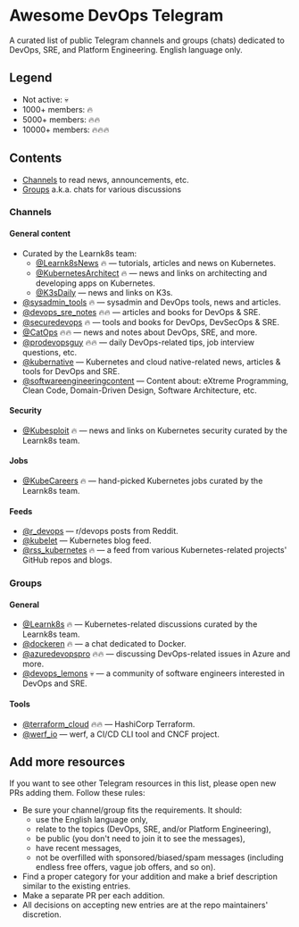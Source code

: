 # Awesome DevOps Telegram

A curated list of public Telegram channels and groups (chats) dedicated to DevOps, SRE, and Platform Engineering. English language only.

## Legend

- Not active: :skull:
- 1000+ members: :fire:
- 5000+ members: :fire::fire:
- 10000+ members: :fire::fire::fire:

## Contents

- [Channels](#channels) to read news, announcements, etc.
- [Groups](#groups) a.k.a. chats for various discussions

### Channels

#### General content

- Curated by the Learnk8s team:
  - [@Learnk8sNews](https://t.me/Learnk8sNews) :fire: — tutorials, articles and news on Kubernetes.
  - [@KubernetesArchitect](https://t.me/KubernetesArchitect) :fire: — news and links on architecting and developing apps on Kubernetes.
  - [@K3sDaily](https://t.me/K3sDaily) — news and links on K3s.
- [@sysadmin_tools](https://t.me/sysadmin_tools) :fire: — sysadmin and DevOps tools, news and articles.
- [@devops_sre_notes](https://t.me/devops_sre_notes) :fire::fire: — articles and books for DevOps & SRE.
- [@securedevops](https://t.me/securedevops) :fire: — tools and books for DevOps, DevSecOps & SRE.
- [@CatOps](https://t.me/catops) :fire::fire: — news and notes about DevOps, SRE, and more.
- [@prodevopsguy](https://t.me/prodevopsguy) :fire::fire: — daily DevOps-related tips, job interview questions, etc.
- [@kubernative](https://t.me/kubernative) — Kubernetes and cloud native-related news, articles & tools for DevOps and SRE.
- [@softwareengineeringcontent](https://t.me/softwareengineeringcontent) — Content about: eXtreme Programming, Clean Code, Domain-Driven Design, Software Architecture, etc.

#### Security

- [@Kubesploit](https://t.me/Kubesploit) :fire: — news and links on Kubernetes security curated by the Learnk8s team.

#### Jobs

- [@KubeCareers](https://t.me/KubeCareers) :fire: — hand-picked Kubernetes jobs curated by the Learnk8s team.

#### Feeds

- [@r_devops](https://t.me/r_devops) — r/devops posts from Reddit.
- [@kubelet](https://t.me/kubelet) — Kubernetes blog feed.
- [@rss_kubernetes](https://t.me/rss_kubernetes) :fire: — a feed from various Kubernetes-related projects' GitHub repos and blogs.

### Groups

#### General

- [@Learnk8s](https://t.me/learnk8s) :fire: — Kubernetes-related discussions curated by the Learnk8s team.
- [@dockeren](https://t.me/dockeren) :fire: — a chat dedicated to Docker.
- [@azuredevopspro](https://t.me/azuredevopspro) :fire::fire: — discussing DevOps-related issues in Azure and more.
- [@devops_lemons](https://t.me/devops_lemons) :skull: — a community of software engineers interested in DevOps and SRE.

#### Tools

- [@terraform_cloud](https://t.me/terraform_Cloud) :fire::fire: — HashiCorp Terraform.
- [@werf_io](https://t.me/werf_io) — werf, a CI/CD CLI tool and CNCF project.

## Add more resources

If you want to see other Telegram resources in this list, please open new PRs adding them. Follow these rules:
- Be sure your channel/group fits the requirements. It should:
  - use the English language only,
  - relate to the topics (DevOps, SRE, and/or Platform Engineering),
  - be public (you don't need to join it to see the messages),
  - have recent messages,
  - not be overfilled with sponsored/biased/spam messages (including endless free offers, vague job offers, and so on).
- Find a proper category for your addition and make a brief description similar to the existing entries.
- Make a separate PR per each addition.
- All decisions on accepting new entries are at the repo maintainers' discretion.
